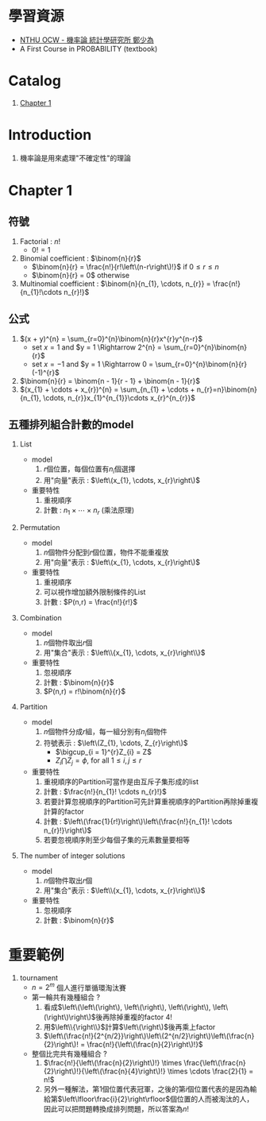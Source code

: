 <script src='https://cdnjs.cloudflare.com/ajax/libs/mathjax/2.7.5/MathJax.js?config=TeX-MML-AM_CHTML'></script>
<script type="text/x-mathjax-config">
    MathJax.Hub.Config({ tex2jax: {inlineMath: [['$','$'], ['\\(','\\)']]} });
</script>

# 學習資源
- [NTHU OCW - 機率論 統計學研究所 鄭少為](https://www.youtube.com/playlist?list=PLMLDTsrwM34CAxnukrPAO9nnx7wlNkDKR)
- A First Course in PROBABILITY (textbook)

# Catalog
1. [Chapter 1](#Chapter&nbsp;1)

# Introduction
1. 機率論是用來處理"不確定性"的理論

# Chapter&nbsp;1
## 符號
1. Factorial : $n!$
   - $0! = 1$
1. Binomial coefficient : $\binom{n}{r}$
   - $\binom{n}{r} = \frac{n!}{r!\left\(n-r\right\)!}$ if $0 \leq r \leq n$
   - $\binom{n}{r} = 0$ otherwise
1. Multinomial coefficient : $\binom{n}{n_{1}, \cdots, n_{r}} = \frac{n!}{n_{1}!\cdots n_{r}!}$

## 公式
1. $(x + y)^{n} = \sum_{r=0}^{n}\binom{n}{r}x^{r}y^{n-r}$
   - set $x = 1$ and $y = 1 \Rightarrow 2^{n} = \sum_{r=0}^{n}\binom{n}{r}$
   - set $x = -1$ and $y = 1 \Rightarrow 0 = \sum_{r=0}^{n}\binom{n}{r}(-1)^{r}$
1. $\binom{n}{r} = \binom{n - 1}{r - 1} + \binom{n - 1}{r}$
1. $(x_{1} + \cdots + x_{r})^{n} = \sum_{n_{1} + \cdots + n_{r}=n}\binom{n}{n_{1}, \cdots, n_{r}}x_{1}^{n_{1}}\cdots x_{r}^{n_{r}}$

## 五種排列組合計數的model
1. List 
   - model
     1. $r$個位置，每個位置有$n_{i}$個選擇
     1. 用"向量"表示 : $\left\(x_{1}, \cdots, x_{r}\right\)$
   - 重要特性
     1. 重視順序
     1. 計數 : $n_{1} \times \cdots \times n_{r}$ (乘法原理)

1. Permutation
   - model
     1. $n$個物件分配到$r$個位置，物件不能重複放
     1. 用"向量"表示 : $\left\(x_{1}, \cdots, x_{r}\right\)$
   - 重要特性
     1. 重視順序
     1. 可以視作增加額外限制條件的List
     1. 計數 : $P(n,r) = \frac{n!}{r!}$

1. Combination
   - model
     1. $n$個物件取出$r$個
     1. 用"集合"表示 : $\left\\{x_{1}, \cdots, x_{r}\right\\}$
   - 重要特性
     1. 忽視順序
     1. 計數 : $\binom{n}{r}$
     1. $P(n,r) = r!\binom{n}{r}$

1. Partition
   - model
     1. $n$個物件分成$r$組，每一組分別有$n_{i}$個物件
     1. 符號表示 : $\left\(Z_{1}, \cdots, Z_{r}\right\)$
        - $\bigcup_{i = 1}^{r}Z_{i} = Z$
        - $Z_{i} \bigcap Z_{j} = \phi$, for all $1 \leq i, j \leq r$
   - 重要特性
     1. 重視順序的Partition可當作是由互斥子集形成的list
     1. 計數 : $\frac{n!}{n_{1}! \cdots n_{r}!}$
     1. 若要計算忽視順序的Partition可先計算重視順序的Partition再除掉重複計算的factor
     1. 計數 : $\left\(\frac{1}{r!}\right\)\left\(\frac{n!}{n_{1}! \cdots n_{r}!}\right\)$
     1. 若要忽視順序則至少每個子集的元素數量要相等

1. The number of integer solutions
   - model
     1. $n$個物件取出$r$個
     1. 用"集合"表示 : $\left\\{x_{1}, \cdots, x_{r}\right\\}$
   - 重要特性
     1. 忽視順序
     1. 計數 : $\binom{n}{r}$

# 重要範例
1. tournament
   - $n = 2^{m}$ 個人進行單循環淘汰賽
   - 第一輪共有幾種組合 ?
     1. 看成$\left\(\left\(\right\), \left\(\right\), \left\(\right\), \left\(\right\)\right\)$後再除掉重複的factor $4!$
     1. 用$\left\\{\right\\}$計算$\left\(\right\)$後再乘上factor
     1. $\left\(\frac{n!}{2^{n/2}}\right\)\left\(2^{n/2}\right\)\left\(\frac{n}{2}\right\)! = \frac{n!}{\left\(\frac{n}{2}\right\)!}$
   - 整個比完共有幾種組合 ?
     1. $\frac{n!}{\left\(\frac{n}{2}\right\)!} \times \frac{\left\(\frac{n}{2}\right\)!}{\left\(\frac{n}{4}\right\)!} \times \cdots \frac{2}{1} = n!$
     1. 另外一種解法，第1個位置代表冠軍，之後的第$i$個位置代表的是因為輸給第$\left\lfloor\frac{i}{2}\right\rfloor$個位置的人而被淘汰的人，因此可以把問題轉換成排列問題，所以答案為$n!$